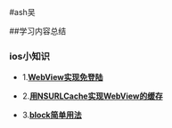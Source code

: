 #ash吴

##学习内容总结


### ios小知识
* 1.**[WebView实现免登陆](https://github.com/wu736139669/wu736139669.github.io/blob/master/iOS/UIWebViewCookie.md)**


* 2.**[用NSURLCache实现WebView的缓存](https://github.com/wu736139669/ASHWebURLProtocol)**
* 3.**[block简单用法](https://github.com/wu736139669/ASHBlockTest/blob/master/README.md)**